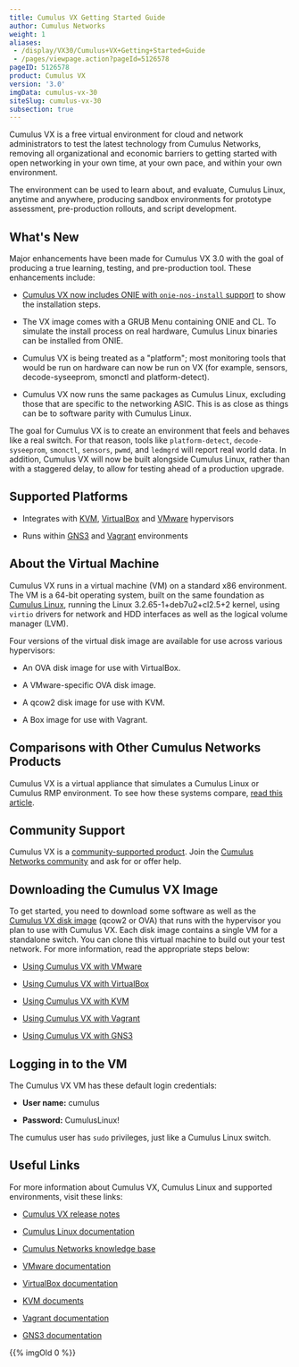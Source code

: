 ```yaml
---
title: Cumulus VX Getting Started Guide
author: Cumulus Networks
weight: 1
aliases:
 - /display/VX30/Cumulus+VX+Getting+Started+Guide
 - /pages/viewpage.action?pageId=5126578
pageID: 5126578
product: Cumulus VX
version: '3.0'
imgData: cumulus-vx-30
siteSlug: cumulus-vx-30
subsection: true
---
```

Cumulus VX is a free virtual environment for cloud and network
administrators to test the latest technology from Cumulus Networks,
removing all organizational and economic barriers to getting started
with open networking in your own time, at your own pace, and within your
own environment.

The environment can be used to learn about, and evaluate, Cumulus Linux,
anytime and anywhere, producing sandbox environments for prototype
assessment, pre-production rollouts, and script development.

## What's New

Major enhancements have been made for Cumulus VX 3.0 with the goal of
producing a true learning, testing, and pre-production tool. These
enhancements include:

  - [Cumulus VX now includes ONIE with `onie-nos-install`
    support](#src-5126578) to show the installation steps.

  - The VX image comes with a GRUB Menu
    containing ONIE and CL. To simulate the install process on real
    hardware, Cumulus Linux binaries can be installed from ONIE.

  - Cumulus VX is being treated as a
    "platform"; most monitoring tools that would be run on hardware can
    now be run on VX (for example, sensors, decode-syseeprom, smonctl
    and platform-detect).

  - Cumulus VX now runs the same packages
    as Cumulus Linux, excluding those that are specific to the
    networking ASIC. This is as close as things can be to software
    parity with Cumulus Linux.

The goal for Cumulus VX is to create an environment that feels and
behaves like a real switch. For that reason, tools like
`platform-detect`, `decode-syseeprom`, `smonctl`, `sensors`, `pwmd`, and
`ledmgrd` will report real world data. In addition, Cumulus VX will now
be built alongside Cumulus Linux, rather than with a staggered delay, to
allow for testing ahead of a production upgrade.

## Supported Platforms

  - Integrates with [KVM](http://www.linux-kvm.org/page/Downloads),
    [VirtualBox](https://www.virtualbox.org/wiki/Downloads) and
    [VMware](https://my.vmware.com/web/vmware/downloads) hypervisors

  - Runs within [GNS3](http://www.gns3.com) and
    [Vagrant](https://www.vagrantup.com) environments

## About the Virtual Machine

Cumulus VX runs in a virtual machine (VM) on a standard x86 environment.
The VM is a 64-bit operating system, built on the same foundation as
[Cumulus Linux](/cumulus-linux), running the Linux 3.2.65-1+deb7u2+cl2.5+2 kernel,
using `virtio` drivers for
network and HDD interfaces as well as the logical volume manager (LVM).

Four versions of the virtual disk image are available for use across
various hypervisors:

  - An OVA disk image for use with VirtualBox.

  - A VMware-specific OVA disk image.

  - A qcow2 disk image for use with KVM.

  - A Box image for use with Vagrant.

## Comparisons with Other Cumulus Networks Products

Cumulus VX is a virtual appliance that simulates a Cumulus Linux or
Cumulus RMP environment. To see how these systems compare, [read this
article](/version/cumulus-vx-30/Comparing-Cumulus-VX-with-Other-Cumulus-Networks-Products).

## Community Support

Cumulus VX is a [community-supported
product](https://support.cumulusnetworks.com/hc/en-us/articles/206382248).
Join the [Cumulus Networks
community](https://community.cumulusnetworks.com/cumulus/categories/cumulus_vx)
and ask for or offer help.

## Downloading the Cumulus VX Image

To get started, you need to download some software as well as the
[Cumulus VX disk
image](https://cumulusnetworks.com/cumulus-vx/download/) (qcow2 or OVA)
that runs with the hypervisor you plan to use with Cumulus VX. Each disk
image contains a single VM for a standalone switch. You can clone this
virtual machine to build out your test network. For more information,
read the appropriate steps below:

  - [Using Cumulus VX with VMware](/version/cumulus-vx-30/Using-Cumulus-VX-with-VMware/)

  - [Using Cumulus VX with VirtualBox](/version/cumulus-vx-30/Using-Cumulus-VX-with-VirtualBox/)

  - [Using Cumulus VX with KVM](/version/cumulus-vx-30/Using-Cumulus-VX-with-KVM)

  - [Using Cumulus VX with Vagrant](/version/cumulus-vx-30/Using-Cumulus-VX-with-Vagrant)

  - [Using Cumulus VX with GNS3](/version/cumulus-vx-30/Using-Cumulus-VX-with-GNS3/)

## Logging in to the VM

The Cumulus VX VM has these default login credentials:

  - **User name:** cumulus

  - **Password:** CumulusLinux\!

The cumulus user has `sudo` privileges, just like a Cumulus Linux
switch.

## Useful Links

For more information about Cumulus VX, Cumulus Linux and supported
environments, visit these links:

  - [Cumulus VX release notes](https://support.cumulusnetworks.com/hc/en-us/articles/219623788)

  - [Cumulus Linux documentation](/cumulus-linux)

  - [Cumulus Networks knowledge base](https://support.cumulusnetworks.com/hc/en-us/)

  - [VMware documentation](https://www.vmware.com/support/pubs/)

  - [VirtualBox documentation](https://www.virtualbox.org/wiki/Documentation)

  - [KVM documents](http://www.linux-kvm.org/page/Documents)

  - [Vagrant documentation](https://docs.vagrantup.com/v2/)

  - [GNS3 documentation](https://community.gns3.com/community/software/documentation)

{{% imgOld 0 %}}
